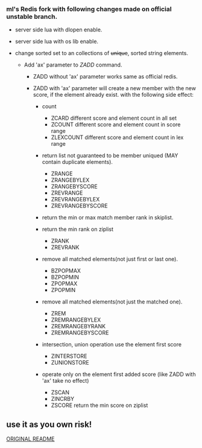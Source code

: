 ### ml's Redis fork with following changes made on official unstable branch.

* server side lua with dlopen enable.

* server side lua with os lib enable.

* change sorted set to an collections of ~~unique~~, sorted string elements.

  - Add 'ax' parameter to *ZADD* command.

    + ZADD without 'ax' parameter works same as official redis.

    + ZADD with 'ax' parameter will create a new member with the new score,
      if the element already exist. with the following side effect:

      * count

        - ZCARD     different score and element count in all set
        - ZCOUNT    different score and element count in score range
        - ZLEXCOUNT different score and element count in lex range

      * return list not guaranteed to be member uniqued
        (MAY contain duplicate elements).

        - ZRANGE
        - ZRANGEBYLEX
        - ZRANGEBYSCORE
        - ZREVRANGE
        - ZREVRANGEBYLEX
        - ZREVRANGEBYSCORE

      * return the min or max match member rank in skiplist.
      * return the min rank on ziplist

        - ZRANK
        - ZREVRANK

      * remove all matched elements(not just first or last one).

        - BZPOPMAX
        - BZPOPMIN
        - ZPOPMAX
        - ZPOPMIN

      * remove all matched elements(not just the matched one).

        - ZREM
        - ZREMRANGEBYLEX
        - ZREMRANGEBYRANK
        - ZREMRANGEBYSCORE

      * intersection, union operation use the element first score

        - ZINTERSTORE
        - ZUNIONSTORE

      * operate only on the element first added score
        (like ZADD with 'ax' take no effect)

        - ZSCAN
        - ZINCRBY
        - ZSCORE return the min score on ziplist

## use it as you own risk!

[ORIGINAL README](README-ORI.md)
